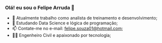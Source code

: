 ### Olá! eu sou o Felipe Arruda 👋

- 🔭 Atualmente trabalho como analista de treinamento e desenvolvimento;
- 🌱 Estudando Data Science e lógica de programação;
- 📫 Contate-me no e-mail: felipe.souza01@hotmail.com;
- 👨‍🎓 Engenheiro Civil e apaixonado por tecnologia;
